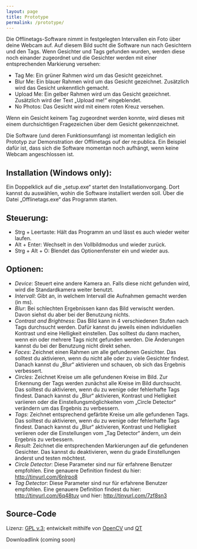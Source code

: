 ```yaml
---
layout: page
title: Prototype
permalink: /prototype/
---
```


Die Offlinetags-Software nimmt in festgelegten Intervallen ein Foto über deine Webcam auf. Auf diesem Bild sucht die Software nun nach Gesichtern und den Tags. Wenn Gesichter und Tags gefunden wurden, werden diese noch einander zugeordnet und die Gesichter werden mit einer entsprechenden Markierung versehen:

* Tag Me: Ein grüner Rahmen wird um das Gesicht gezeichnet.
* Blur Me: Ein blauer Rahmen wird um das Gesicht gezeichnet. Zusätzlich wird das Gesicht unkenntlich gemacht.
* Upload Me: Ein gelber Rahmen wird um das Gesicht gezeichnet. Zusätzlich wird der Text „Upload me!“ eingeblendet.
* No Photos: Das Gesicht wird mit einem roten Kreuz versehen.

Wenn ein Gesicht keinem Tag zugeordnet werden konnte, wird dieses mit einem durchsichtigen Fragezeichen über dem Gesicht gekennzeichnet.

Die Software (und deren Funktionsumfang) ist momentan lediglich ein Prototyp zur Demonstration der Offlinetags ouf der re:publica. Ein Beispiel dafür ist, dass sich die Software momentan noch aufhängt, wenn keine Webcam angeschlossen ist.

## Installation (Windows only):

Ein Doppelklick auf die „setup.exe“ startet den Installationvorgang. Dort kannst du auswählen, wohin die Software installiert werden soll. Über die Datei „Offlinetags.exe“ das Programm starten.

## Steuerung:

* Strg + Leertaste: Hält das Programm an und lässt es auch wieder weiter laufen.
* Alt + Enter: Wechselt in den Vollbildmodus und wieder zurück.
* Strg + Alt + O: Blendet das Optionenfenster ein und wieder aus.

## Optionen:

* _Device_: Steuert eine andere Kamera an. Falls diese nicht gefunden wird, wird die Standardkamera weiter benutzt.
* _Intervall_: Gibt an, in welchem Intervall die Aufnahmen gemacht werden (in ms).
* _Blur_: Bei schlechten Ergebnissen kann das Bild verwischt werden. Davon siehst du aber bei der Benutzung nichts.
* _Contrast and Brightness_: Das Bild kann in 4 verschiedenen Stufen nach Tags durchsucht werden. Dafür kannst du jeweils einen individuellen Kontrast und eine Helligkeit einstellen. Das solltest du dann  machen, wenn ein oder mehrere Tags nicht gefunden werden. Die Änderungen kannst du bei der Benutzung nicht direkt sehen.
* _Faces_: Zeichnet einen Rahmen um alle gefundenen Gesichter. Das solltest du aktivieren, wenn du nicht alle oder zu viele Gesichter findest. Danach kannst du „Blur“ aktivieren und schauen, ob sich das Ergebnis verbessert.
* _Circles_: Zeichnet Kreise um alle gefundenen Kreise im Bild. Zur Erkennung der Tags werden zunächst alle Kreise im Bild durchsucht. Das solltest du aktivieren, wenn du zu wenige oder fehlerhafte Tags findest. Danach kannst du „Blur“ aktivieren, Kontrast und Helligkeit variieren oder die Einstellungsmöglichkeiten vom „Circle Detector“ verändern um das Ergebnis zu verbessern.
* _Tags_: Zeichnet entsprechend gefärbte Kreise um alle gefundenen Tags. Das solltest du aktivieren, wenn du zu wenige oder fehlerhafte Tags findest. Danach kannst du „Blur“ aktivieren, Kontrast und Helligkeit veriieren oder die Einstellungen vom „Tag Detector“ ändern, um dein Ergebnis zu verbessern.
* _Result_: Zeichnet die entsprechenden Markierungen auf die gefundenen Gesichter. Das kannst du deaktivieren, wenn du grade Einstellungen änderst und testen möchtest.
* _Circle Detector_: Diese Parameter sind nur für erfahrene Benutzer empfohlen. Eine genauere Definition findest du hier: <http://tinyurl.com/6nlrpo8>
* _Tag Detector_: Diese Parameter sind nur für erfahrene Benutzer empfohlen. Eine genauere Definition findest du hier: <http://tinyurl.com/6q48tuv> und hier: <http://tinyurl.com/7zf8sn3>

## Source-Code

Lizenz: [GPL v.3](http://www.gnu.org/licenses/gpl-3.0.en.html); entwickelt mithilfe von [OpenCV](http://opencv.org/) und [QT](http://qt-project.org/)

Downloadlink (coming soon)

